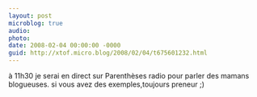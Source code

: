 ```yaml
---
layout: post
microblog: true
audio: 
photo: 
date: 2008-02-04 00:00:00 -0000
guid: http://xtof.micro.blog/2008/02/04/t675601232.html
---
```

à 11h30 je serai en direct sur Parenthèses radio pour parler des mamans blogueuses. si vous avez des exemples,toujours preneur  ;)
